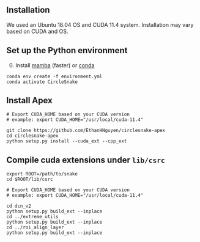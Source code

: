 ## Installation

We used an Ubuntu 18.04 OS and CUDA 11.4 system. Installation may vary based on CUDA and OS.

## Set up the Python environment
0. Install [mamba](https://mamba.readthedocs.io/en/latest/installation.html) (faster) or [conda](https://docs.conda.io/en/latest/miniconda.html)
```
conda env create -f environment.yml
conda activate CircleSnake
```

## Install Apex
```
# Export CUDA_HOME based on your CUDA version
# example: export CUDA_HOME="/usr/local/cuda-11.4"

git clone https://github.com/EthanHNguyen/circlesnake-apex
cd circlesnake-apex
python setup.py install --cuda_ext --cpp_ext
```

## Compile cuda extensions under `lib/csrc`

```
export ROOT=/path/to/snake
cd $ROOT/lib/csrc

# Export CUDA_HOME based on your CUDA version
# example: export CUDA_HOME="/usr/local/cuda-11.4"

cd dcn_v2
python setup.py build_ext --inplace
cd ../extreme_utils
python setup.py build_ext --inplace
cd ../roi_align_layer
python setup.py build_ext --inplace
```